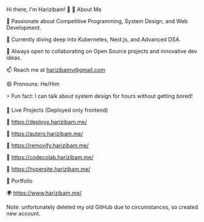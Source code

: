Hi there, I'm Harizibam! 👋
🚀 About Me

👀 Passionate about Competitive Programming, System Design, and Web Development.

🌱 Currently diving deep into Kubernetes, Next.js, and Advanced DSA.

💞 Always open to collaborating on Open Source projects and innovative dev ideas.

📫 Reach me at harizibamv@gmail.com

😄 Pronouns: He/Him

⚡ Fun fact: I can talk about system design for hours without getting bored!

🔗 Live Projects (Deployed only frontend)

🔗 https://deployx.harizibam.me/

🔗 https://autero.harizibam.me/

🔗 https://removify.harizibam.me/

🔗 https://codecolab.harizibam.me/

🔗 https://hypersite.harizibam.me/

📁 Portfolio

🌍 https://www.harizibam.me/


Note: unfortunately deleted my old GitHub due to circumstances, so created new account.  
<!--- h4r1z1b4mx/h4r1z1b4mx is a ✨ special ✨ repository because its `README.md` (this file) appears on your GitHub profile. You can click the Preview link to take a look at your changes. --->
